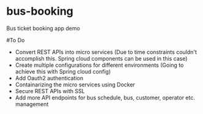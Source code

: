 # bus-booking
Bus ticket booking app demo


#To Do

* Convert REST APIs into micro services (Due to time constraints couldn't accomplish this. Spring cloud components can be used in this case)
* Create multiple configurations for different environments (Going to achieve this with Spring cloud config)
* Add Oauth2 authentication
* Containarizing the micro services using Docker
* Secure REST APIs with SSL
* Add more API endpoints for bus schedule, bus, customer, operator etc. management
